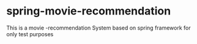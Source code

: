 # spring-movie-recommendation

This is a movie -recommendation System based on spring framework for only test purposes
